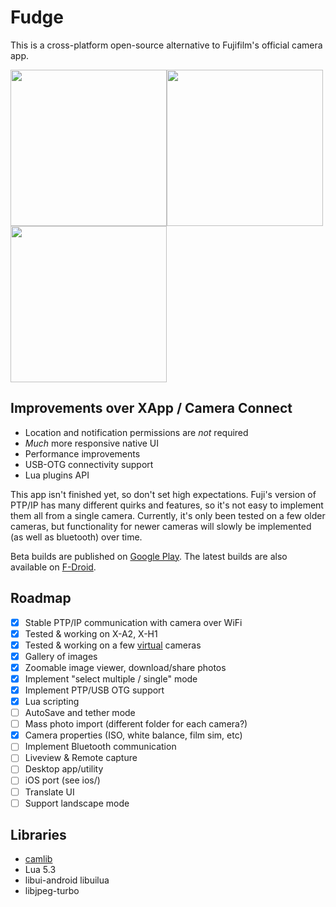 # Fudge
This is a cross-platform open-source alternative to Fujifilm's official camera app.

<img src='fastlane/metadata/android/en-US/images/phoneScreenshots/Screenshot_20240305-104928.png' width='250'><img src='fastlane/metadata/android/en-US/images/phoneScreenshots/Screenshot_20240305-104948.png' width='250'><img src='fastlane/metadata/android/en-US/images/phoneScreenshots/Screenshot_20240305-105032.png' width='250'>

## Improvements over XApp / Camera Connect
- Location and notification permissions are *not* required
- *Much* more responsive native UI
- Performance improvements
- USB-OTG connectivity support
- Lua plugins API

This app isn't finished yet, so don't set high expectations. Fuji's version of PTP/IP has many different quirks and features, so it's not easy to implement them all from
a single camera. Currently, it's only been tested on a few older cameras, but functionality for newer cameras will slowly be implemented (as well as bluetooth) over time.

Beta builds are published on [Google Play](https://play.google.com/store/apps/details?id=dev.danielc.fujiapp). The latest builds are also available on [F-Droid](https://apt.izzysoft.de/fdroid/index/apk/dev.danielc.fujiapp).

## Roadmap

- [x] Stable PTP/IP communication with camera over WiFi
- [x] Tested & working on X-A2, X-H1
- [x] Tested & working on a few [virtual](https://github.com/petabyt/vcam) cameras
- [x] Gallery of images
- [x] Zoomable image viewer, download/share photos
- [x] Implement "select multiple / single" mode
- [x] Implement PTP/USB OTG support
- [x] Lua scripting
- [ ] AutoSave and tether mode
- [ ] Mass photo import (different folder for each camera?)
- [x] Camera properties (ISO, white balance, film sim, etc)
- [ ] Implement Bluetooth communication
- [ ] Liveview & Remote capture
- [ ] Desktop app/utility
- [ ] iOS port (see ios/)
- [ ] Translate UI
- [ ] Support landscape mode

## Libraries
- [camlib](https://github.com/petabyt/camlib)
- Lua 5.3
- libui-android libuilua
- libjpeg-turbo
